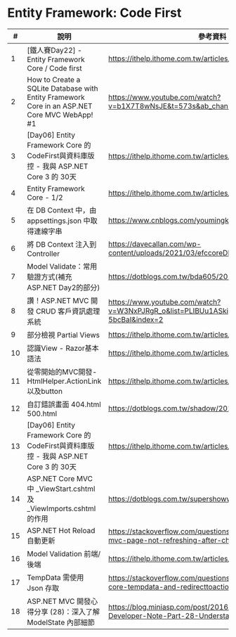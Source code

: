 ﻿# Entity Framework: Code First

| #   | 說明                                                                                           | 參考資料                                                                                                |
|-----|----------------------------------------------------------------------------------------------|-----------------------------------------------------------------------------------------------------|
| 1   | [鐵人賽Day22] - Entity Framework Core / Code first                                              | https://ithelp.ithome.com.tw/articles/10208362?sc=iThelpR                                           |
| 2   | How to Create a SQLite Database with Entity Framework Core in an ASP.NET Core MVC WebApp! #1 | https://www.youtube.com/watch?v=b1X7T8wNsJE&t=573s&ab_channel=CodingUnderPressure                   |
| 3   | [Day06] Entity Framework Core 的 CodeFirst與資料庫版控 - 我與 ASP.NET Core 3 的 30天                    | https://ithelp.ithome.com.tw/articles/10240606                                                      |
| 4   | Entity Framework Core - 1/2                                                                  | https://ithelp.ithome.com.tw/articles/10207585                                                      |
| 5   | 在 DB Context 中，由 appsettings.json 中取得連線字串                                                    | https://www.cnblogs.com/youmingkuang/p/14544533.html                                                |
| 6   | 將 DB Context 注入到 Controller                                                                  | https://davecallan.com/wp-content/uploads/2021/03/efccoreDI.png                                     |
| 7   | Model Validate：常用驗證方式(補充ASP.NET Day2的部分)                                                     | https://dotblogs.com.tw/bda605/2019/01/27/211511                                                    |
| 8   | 讚！ASP.NET MVC 開發 CRUD 客戶資訊處理系統                                                               | https://www.youtube.com/watch?v=W3NxPJRgR_o&list=PLIBUu1ASkigZyUnTglm-i_XH7h-5bcBaI&index=2         |
| 9   | 部分檢視 Partial Views                                                                           | https://ithelp.ithome.com.tw/articles/10208664                                                      |
| 10  | 認識View - Razor基本語法                                                                           | https://ithelp.ithome.com.tw/articles/10160185                                                      |
| 11  | 從零開始的MVC開發-HtmlHelper.ActionLink以及button                                                     | https://ithelp.ithome.com.tw/articles/10188851                                                      |
| 12  | 自訂錯誤畫面 404.html 500.html                                                                     | https://dotblogs.com.tw/shadow/2018/09/03/164503                                                    |
| 13  | [Day06] Entity Framework Core 的 CodeFirst與資料庫版控 - 我與 ASP.NET Core 3 的 30天                    | https://ithelp.ithome.com.tw/articles/10240606                                                      |
| 14  | ASP.NET Core MVC 中 _ViewStart.cshtml 及 _ViewImports.cshtml 的作用                               | https://dotblogs.com.tw/supershowwei/2020/04/06/090251                                              |
| 15  | ASP.NET Hot Reload 自動更新                                                                      | https://stackoverflow.com/questions/53639969/net-core-mvc-page-not-refreshing-after-changes         |
| 16  | Model Validation 前端/後端                                                                       | https://ithelp.ithome.com.tw/articles/10206683                                                      |
| 17  | TempData 需使用 Json 存取                                                                         | https://stackoverflow.com/questions/56528508/asp-net-core-tempdata-and-redirecttoaction-not-working |
| 18  | ASP.NET MVC 開發心得分享 (28)：深入了解 ModelState 內部細節                                                 | https://blog.miniasp.com/post/2016/03/14/ASPNET-MVC-Developer-Note-Part-28-Understanding-ModelState |
